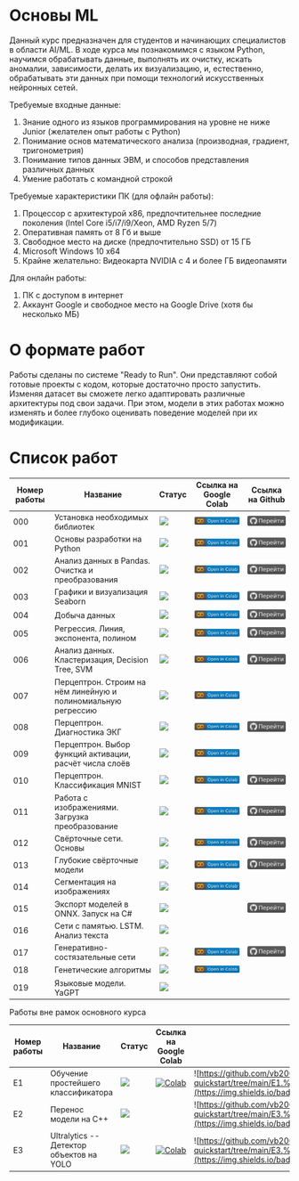 # Основы ML

Данный курс предназначен для студентов и начинающих специалистов в области AI/ML. 
В ходе курса мы познакомимся с языком Python, научимся обрабатывать данные, выполнять их очистку, искать аномалии, зависимости, делать их визуализацию, и, естественно, обрабатывать эти данных при помощи технологий искусственных нейронных сетей. 

Требуемые входные данные:
1. Знание одного из языков программирования на уровне не ниже Junior (желателен опыт работы с Python)
2. Понимание основ математического анализа (производная, градиент, тригонометрия)
3. Понимание типов данных ЭВМ, и способов представления различных данных
4. Умение работать с командной строкой

Требуемые характеристики ПК (для офлайн работы):
1. Процессор с архитектурой x86, предпочтительнее последние поколения (Intel Core i5/i7/i9/Xeon, AMD Ryzen 5/7)
2. Оперативная память от 8 Гб и выше
3. Свободное место на диске (предпочтительно SSD) от 15 ГБ
4. Microsoft Windows 10 x64
5. Крайне желательно: Видеокарта NVIDIA с 4 и более ГБ видеопамяти

Для онлайн работы:
1. ПК с доступом в интернет
2. Аккаунт Google и свободное место на Google Drive (хотя бы несколько МБ)

# О формате работ
Работы сделаны по системе "Ready to Run". Они представляют собой готовые проекты с кодом, которые достаточно просто запустить. Изменяя датасет вы сможете легко адаптировать различные архитектуры под свои задачи. При этом, модели в этих работах можно изменять и более глубоко оценивать поведение моделей при их модификации.

# Cписок работ

| Номер работы | Название | Статус | Ссылка на Google Colab | Ссылка на Github |
| --- | --- | --- | --- | --- | 
| 000 | Установка необходимых библиотек | ![](https://img.shields.io/badge/Доступен-1.0-color) 					     			| [![](colab.svg)](https://colab.research.google.com/drive/1-q4hGq6QODhrjq6yAVCpuDRdI8hkKzBb?usp=sharing)  |  [![](github.svg)](https://github.com/vb2005/keras-quickstart/tree/main/000.%20Подготовка%20и%20установка) | 
| 001 | Основы разработки на Python |  ![](https://img.shields.io/badge/Доступен-1.3-color) 									| [![](colab.svg)](https://colab.research.google.com/drive/1QMoYV_dpBdHvVEOabeLT3QNWDqzDdPck?usp=sharing)  |  [![](github.svg)](https://github.com/vb2005/keras-quickstart/tree/main/001.%20Основы%20Python) | 
| 002 | Анализ данных в Pandas. Очистка и преобразования |  ![](https://img.shields.io/badge/Доступен-1.0-color) 				| [![](colab.svg)](https://colab.research.google.com/drive/1xXXBWDnXK9_N6X5F55Uj0Kah6EEZmm3g?usp=sharing)  |  [![](github.svg)](https://github.com/vb2005/keras-quickstart/tree/main/002.%20Анализ%20данных%20в%20Pandas) | 
| 003 | Графики и визуализация Seaborn  | ![](https://img.shields.io/badge/Доступен-1.0-color)  				 				| [![](colab.svg)](https://colab.research.google.com/drive/1wplsilNP_PGFx4r0XcHhf8uoi8FVprTK?usp=sharing)  |  [![](github.svg)](https://github.com/vb2005/keras-quickstart/tree/main/003.%20Визуализация%20данных) | 
| 004 | Добыча данных |  ![](https://img.shields.io/badge/Доступен-1.0-color) 													| [![](colab.svg)](https://colab.research.google.com/drive/1sNjZVGEOV8zJUB0h9yZC7xWYhV6aT4HZ?usp=sharing)  |  [![](github.svg)](https://github.com/vb2005/keras-quickstart/tree/main/004.%20Добыча%20данных) | 
| 005 | Регрессия. Линия, экспонента, полином |  ![](https://img.shields.io/badge/Доступен-1.0-color) 							| [![](colab.svg)](https://colab.research.google.com/drive/1KnahU7RqwE4jIoqjG8Xdwnb8WMA1UAmw?usp=sharing)  |  [![](github.svg)](https://github.com/vb2005/keras-quickstart/tree/main/005.%20Линейная%20регрессия) |
| 006 | Анализ данных. Кластеризация, Decision Tree, SVM |  ![](https://img.shields.io/badge/Доступен-1.0-color) 			    | [![](colab.svg)](https://colab.research.google.com/drive/1hv-elIDkte_KCXEIVTF2rDzTeEP-dOg5?usp=sharing)  |  [![](github.svg)](https://github.com/vb2005/keras-quickstart/tree/main/006.%20K-means%2C%20DT%2C%20SVM) |
| 007 | Перцептрон. Строим на нём линейную и полиномиальную регрессию |  ![](https://img.shields.io/badge/В%20разработке-brown) | [![](colab.svg)](https://colab.research.google.com/drive/1qQmrlzPdIMbQTh-JA5XsgPObwbD_cQ3B?usp=sharing)  | |
| 008 | Перцептрон. Диагностика ЭКГ |  ![](https://img.shields.io/badge/Доступен-1.1-color) 								    | [![](colab.svg)](https://colab.research.google.com/drive/1kgEwRit4VszisgqHo-F1mx6QGeApkY1O?usp=sharing)  |  [![](github.svg)](https://github.com/vb2005/keras-quickstart/tree/main/008.%20Перцептрон.%20Диагностика%20ЭКГ) |
| 009 | Перцептрон. Выбор функций активации, расчёт числа слоёв | ![](https://img.shields.io/badge/В%20разработке-brown) 		| [![](colab.svg)](https://colab.research.google.com/drive/1MlOccDdNIeWIoXDyVDUd07XjAj3CacIf?usp=sharing)  | |
| 010 | Перцептрон. Классификация MNIST | ![](https://img.shields.io/badge/Демо-0.1-yellow) 									| [![](colab.svg)](https://colab.research.google.com/drive/1gOhHZ4FAfVg1hnr5XTOBI3ZGo7pkdu6c?usp=sharing)  |  [![](github.svg)](https://github.com/vb2005/keras-quickstart/tree/main/010.%20Основы%20классификации) |
| 011 | Работа с изображениями. Загрузка преобразование |  ![](https://img.shields.io/badge/Демо-0.1-yellow) 					| [![](colab.svg)](https://colab.research.google.com/drive/1zn-IJdrMBn9KHqrtmpUw-cRzrY9nOBRi?usp=sharing)  |  [![](github.svg)](https://github.com/vb2005/keras-quickstart/tree/main/011.%20Работа%20с%20изображениями) |
| 012 | Свёрточные сети. Основы |  ![](https://img.shields.io/badge/Доступен-2.1-color) 										| [![](colab.svg)](https://colab.research.google.com/drive/10HK0G9yIEtdINHlyGu3jVdfvCsucCGO3?usp=sharing)  |  [![](github.svg)](https://github.com/vb2005/keras-quickstart/tree/main/012.%20Свёрточные%20сети) |
| 013 | Глубокие свёрточные модели |  ![](https://img.shields.io/badge/В%20разработке-brown) 									| [![](colab.svg)](https://colab.research.google.com/drive/1-TWaWPpUeCXIiLQvDKXJiYPzlq1JFUCi?usp=sharing)  | [![](github.svg)](https://github.com/vb2005/keras-quickstart/tree/main/13.%20Глубокие%20модели%20классификации)|
| 014 | Сегментация на изображениях |  ![](https://img.shields.io/badge/Доступен-2.0-color) 									| [![](colab.svg)](https://colab.research.google.com/drive/1KTbSO0A7_7l6JF-0q4ntMOGZ9_rNTPej?usp=sharing)  | |
| 015 | Экспорт моделей в ONNX. Запуск на C# |  ![](https://img.shields.io/badge/Демо-0.1-yellow)					| | [![](github.svg)](https://github.com/vb2005/keras-quickstart/tree/main/015.%20Сохранение%20и%20конвертация%20моделей) |
| 016 | Сети с памятью. LSTM. Анализ текста | ![](https://img.shields.io/badge/В%20разработке-brown) 							| | | 
| 017 | Генеративно-состязательные сети |  ![](https://img.shields.io/badge/Демо-0.1-yellow) 									| [![](colab.svg)](https://colab.research.google.com/drive/1pbHWMo9JJu_GPg963I6Rp_TvVwb1Qg07?usp=sharing)  |  [![](github.svg)](https://github.com/vb2005/keras-quickstart/tree/main/017.%20Генеративно-состязательые%20сети.%20SRGAN) |
| 018 | Генетические алгоритмы | ![](https://img.shields.io/badge/Демо-0.1-yellow) 												| [![](colab.svg)](https://colab.research.google.com/drive/144P2vQgBZYnhnr4ZJJHFzUi8niWHdFAl?usp=sharing)  | |
| 019 | Языковые модели. YaGPT | ![](https://img.shields.io/badge/В%20разработке-brown) 										| | | 


Работы вне рамок основного курса


| Номер работы | Название | Статус | Ссылка на Google Colab | Ссылка на Github |
| --- | --- | --- | --- | --- | 
|  E1 | Обучение простейшего классификатора | ![](https://img.shields.io/badge/Доступен-3.1-color) | [![Colab](https://colab.research.google.com/assets/colab-badge.svg)](https://colab.research.google.com/drive/1WnPk6cbNCq9VlUWw3OLtdyG6TbYk6PYH?usp=sharing)  | ![https://github.com/vb2005/keras-quickstart/tree/main/E1.%20Обучение%20простейшего%20классификатора](https://img.shields.io/badge/Перейти-gray?logo=github) |
|  E2 | Перенос модели на C++ |  ![](https://img.shields.io/badge/Демо-0.2-yellow) |   |  ![https://github.com/vb2005/keras-quickstart/tree/main/E3.%20Детектор%20объектов%20на%20YOLO](https://img.shields.io/badge/Перейти-gray?logo=github) |
|  E3 | Ultralytics -- Детектор объектов на YOLO |  ![](https://img.shields.io/badge/Доступен-1.1-color) | [![Colab](https://colab.research.google.com/assets/colab-badge.svg)](https://colab.research.google.com/drive/1WnPk6cbNCq9VlUWw3OLtdyG6TbYk6PYH?usp=sharing)  |  ![https://github.com/vb2005/keras-quickstart/tree/main/E3.%20Детектор%20объектов%20на%20YOLO](https://img.shields.io/badge/Перейти-gray?logo=github) |
